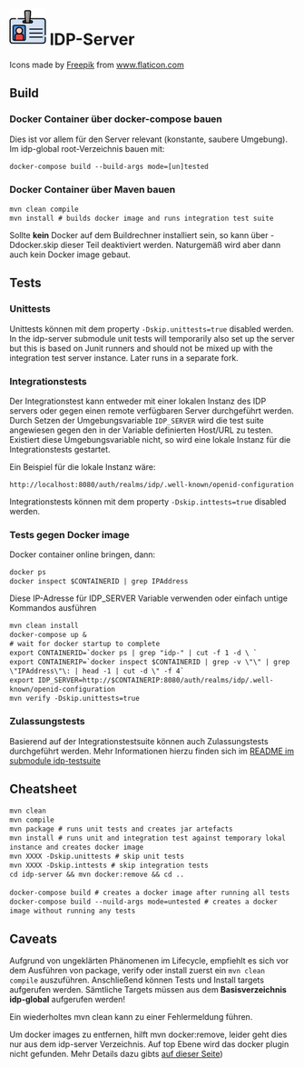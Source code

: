 # ![Logo](./doc/images/IDPLogo-64.png) IDP-Server

<div>Icons made by <a href="https://www.flaticon.com/authors/freepik" title="Freepik">Freepik</a> from <a href="https://www.flaticon.com/" title="Flaticon">www.flaticon.com</a></div>

## Build

### Docker Container über docker-compose bauen

Dies ist vor allem für den Server relevant (konstante, saubere Umgebung). Im idp-global root-Verzeichnis bauen mit:

```
docker-compose build --build-args mode=[un]tested
```

### Docker Container über Maven bauen

```
mvn clean compile
mvn install # builds docker image and runs integration test suite
```

Sollte **kein** Docker auf dem Buildrechner installiert sein, so kann über -Ddocker.skip dieser Teil deaktiviert werden.
Naturgemäß wird aber dann auch kein Docker image gebaut.

## Tests

### Unittests

Unittests können mit dem property `-Dskip.unittests=true` disabled werden. In the idp-server submodule unit tests will
temporarily also set up the server but this is based on Junit runners and should not be mixed up with the integration
test server instance. Later runs in a separate fork.

### Integrationstests

Der Integrationstest kann entweder mit einer lokalen Instanz des IDP servers oder gegen einen remote verfügbaren Server
durchgeführt werden. Durch Setzen der Umgebungsvariable `IDP_SERVER` wird die test suite angewiesen gegen den in der
Variable definierten Host/URL zu testen. Existiert diese Umgebungsvariable nicht, so wird eine lokale Instanz für die
Integrationstests gestartet.

Ein Beispiel für die lokale Instanz wäre:

```
http://localhost:8080/auth/realms/idp/.well-known/openid-configuration
```

Integrationstests können mit dem property `-Dskip.inttests=true` disabled werden.

### Tests gegen Docker image

Docker container online bringen, dann:

```
docker ps
docker inspect $CONTAINERID | grep IPAddress
```

Diese IP-Adresse für IDP_SERVER Variable verwenden oder einfach untige Kommandos ausführen

```
mvn clean install
docker-compose up &
# wait for docker startup to complete
export CONTAINERID=`docker ps | grep "idp-" | cut -f 1 -d \ `
export CONTAINERIP=`docker inspect $CONTAINERID | grep -v \"\" | grep \"IPAddress\"\: | head -1 | cut -d \" -f 4`
export IDP_SERVER=http://$CONTAINERIP:8080/auth/realms/idp/.well-known/openid-configuration
mvn verify -Dskip.unittests=true
```

### Zulassungstests

Basierend auf der Integrationstestsuite können auch Zulassungstests durchgeführt werden. Mehr Informationen hierzu
finden sich im [README im submodule idp-testsuite](idp-testsuite/README.md)

## Cheatsheet

```
mvn clean
mvn compile
mvn package # runs unit tests and creates jar artefacts
mvn install # runs unit and integration test against temporary lokal instance and creates docker image 
mvn XXXX -Dskip.unittests # skip unit tests
mvn XXXX -Dskip.inttests # skip integration tests
cd idp-server && mvn docker:remove && cd ..

docker-compose build # creates a docker image after running all tests
docker-compose build --nuild-args mode=untested # creates a docker image without running any tests
```

## Caveats

Aufgrund von ungeklärten Phänomenen im Lifecycle, empfiehlt es sich vor dem Ausführen von package, verify oder install
zuerst ein `mvn clean compile` auszuführen. Anschließend können Tests und Install targets aufgerufen werden. Sämtliche
Targets müssen aus dem **Basisverzeichnis idp-global** aufgerufen werden!

Ein wiederholtes mvn clean kann zu einer Fehlermeldung führen.

Um docker images zu entfernen, hilft mvn docker:remove, leider geht dies nur aus dem idp-server Verzeichnis. Auf top
Ebene wird das docker plugin nicht gefunden. Mehr Details dazu
gibts [auf dieser Seite](http://dmp.fabric8.io/#docker:remove))
   

